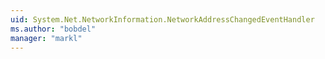 ```yaml
---
uid: System.Net.NetworkInformation.NetworkAddressChangedEventHandler
ms.author: "bobdel"
manager: "markl"
---
```

